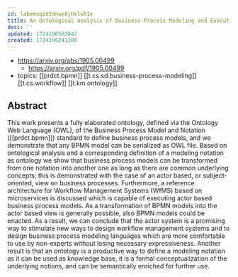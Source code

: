 ```yaml
---
id: labemoqi65dnwe8jhklw51e
title: An Ontological Analysis of Business Process Modeling and Execution
desc: ''
updated: 1724196593842
created: 1724196241200
---
```


- https://arxiv.org/abs/1905.00499
  - https://arxiv.org/pdf/1905.00499
- topics: [[prdct.bpmn]] [[t.cs.sd.business-process-modeling]] [[t.cs.workflow]] [[t.km.ontology]]

## Abstract

This work presents a fully elaborated ontology, defined via the Ontology Web Language (OWL), of the Business Process Model and Notation ([[prdct.bpmn]]) standard to define business process models, and we demonstrate that any BPMN model can be serialized as OWL file. Based on ontological analysis and a corresponding definition of a modeling notation as ontology we show that business process models can be transformed from one notation into another one as long as there are common underlying concepts; this is demonstrated with the case of an actor based, or subject-oriented, view on business processes. Furthermore, a reference architecture for Workflow Management Systems (WfMS) based on microservices is discussed which is capable of executing actor based business process models. As a transformation of BPMN models into the actor based view is generally possible, also BPMN models could be enacted. As a result, we can conclude that the actor system is a promising way to stimulate new ways to design workflow management systems and to design business process modeling languages which are more comfortable to use by non-experts without losing necessary expressiveness. Another result is that an ontology is a productive way to define a modeling notation as it can be used as knowledge base, it is a formal conceptualization of the underlying notions, and can be semantically enriched for further use.